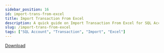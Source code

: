 ```yaml
---
sidebar_position: 16
id: import-trans-from-excel
title: Import Transaction From Excel
description: A quick guide on Import Transaction From Excel for SQL Account
slug: /import-trans-from-excel
tags: ["SQL Account", "Transaction", "Import", "Excel"]
---
```


[Download](https://cdn.sql.com.my/wp-content/uploads/2019/10/SQLAcc-ImportExcel.xls)